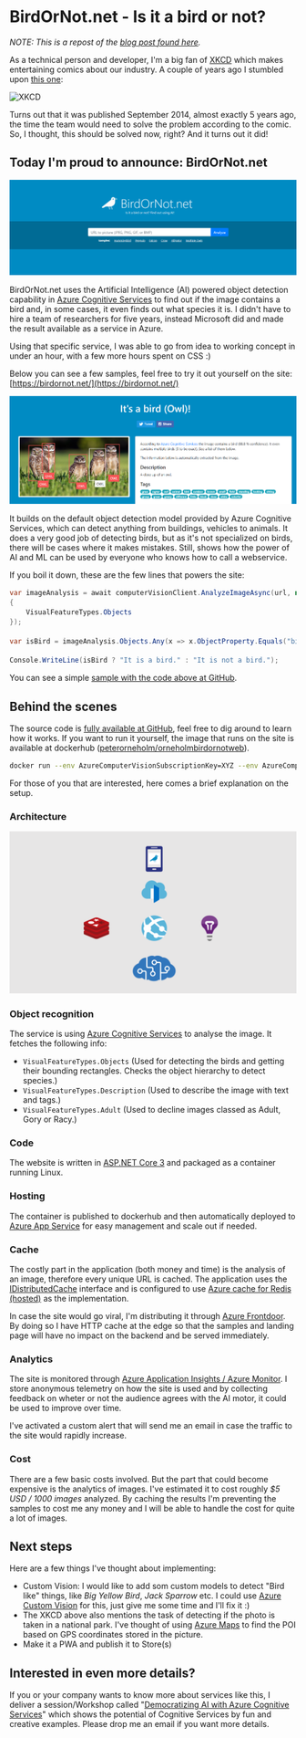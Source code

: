 # BirdOrNot.net - Is it a bird or not?

*NOTE: This is a repost of the [blog post found here](https://bit.ly/po-birdornot-blog).*

As a technical person and developer, I'm a big fan of [XKCD](https://xkcd.com/) which makes entertaining comics about our industry. A couple of years ago I stumbled upon [this one](https://xkcd.com/1425/):

![XKCD](https://imgs.xkcd.com/comics/tasks.png)

Turns out that it was published September 2014, almost exactly 5 years ago, the time the team would need to solve the problem according to the comic. So, I thought, this should be solved now, right? And it turns out it did!

## Today I'm proud to announce: BirdOrNot.net

![BirdOrNot.net](docs/images/BirdOrNotNet_Form.png)

BirdOrNot.net uses the Artificial Intelligence (AI) powered object detection capability in [Azure Cognitive Services](https://bit.ly/azure-cog-computer-vision) to find out if the image contains a bird and, in some cases, it even finds out what species it is. I didn't have to hire a team of researchers for five years, instead Microsoft did and made the result available as a service in Azure.

Using that specific service, I was able to go from idea to working concept in under an hour, with a few more hours spent on CSS :)

Below you can see a few samples, feel free to try it out yourself on the site:
[https://birdornot.net/](https://birdornot.net/)

![BirdOrNot.net](docs/images/BirdOrNotNet_Owl.png)

It builds on the default object detection model provided by Azure Cognitive Services, which can detect anything from buildings, vehicles to animals. It does a very good job of detecting birds, but as it's not specialized on birds, there will be cases where it makes mistakes. Still, shows how the power of AI and ML can be used by everyone who knows how to call a webservice.

If you boil it down, these are the few lines that powers the site:
```csharp
var imageAnalysis = await computerVisionClient.AnalyzeImageAsync(url, new List<VisualFeatureTypes>
{
    VisualFeatureTypes.Objects
});

var isBird = imageAnalysis.Objects.Any(x => x.ObjectProperty.Equals("bird"));

Console.WriteLine(isBird ? "It is a bird." : "It is not a bird.");
```

You can see a simple [sample with the code above at GitHub](https://github.com/PeterOrneholm/BirdOrNot.net/tree/master/src/Orneholm.BirdOrNot.SimpleSample/Program.cs).

## Behind the scenes

The source code is [fully available at GitHub](https://github.com/PeterOrneholm/BirdOrNot.net/), feel free to dig around to learn how it works. If you want to run it yourself, the image that runs on the site is available at dockerhub ([peterorneholm/orneholmbirdornotweb](https://hub.docker.com/r/peterorneholm/orneholmbirdornotweb)).

```bash
docker run --env AzureComputerVisionSubscriptionKey=XYZ --env AzureComputerVisionEndpoint=ABC peterorneholm/orneholmbirdornotweb
```

For those of you that are interested, here comes a brief explanation on the setup.

### Architecture

![Architecture](docs/images/BirdOrNotNet_Architecture.png)

### Object recognition

The service is using [Azure Cognitive Services](https://bit.ly/azure-cog-computer-vision) to analyse the image. It fetches the following info:

- `VisualFeatureTypes.Objects` (Used for detecting the birds and getting their bounding rectangles. Checks the object hierarchy to detect species.)
- `VisualFeatureTypes.Description` (Used to describe the image with text and tags.)
- `VisualFeatureTypes.Adult` (Used to decline images classed as Adult, Gory or Racy.)

### Code

The website is written in [ASP.NET Core 3](https://asp.net/) and packaged as a container running Linux.

### Hosting

The container is published to dockerhub and then automatically deployed to [Azure App Service](https://azure.microsoft.com/en-us/services/app-service/containers/) for easy management and scale out if needed.

### Cache

The costly part in the application (both money and time) is the analysis of an image, therefore every unique URL is cached. The application uses the [IDistributedCache](https://docs.microsoft.com/en-us/aspnet/core/performance/caching/distributed?view=aspnetcore-3.0) interface and is configured to use [Azure cache for Redis (hosted)](https://azure.microsoft.com/en-us/services/cache/) as the implementation.

In case the site would go viral, I'm distributing it through [Azure Frontdoor](https://azure.microsoft.com/en-us/services/frontdoor/). By doing so I have HTTP cache at the edge so that the samples and landing page will have no impact on the backend and be served immediately.

### Analytics

The site is monitored through [Azure Application Insights / Azure Monitor](https://azure.microsoft.com/en-us/services/monitor/). I store anonymous telemetry on how the site is used and by collecting feedback on wheter or not the audience agrees with the AI motor, it could be used to improve over time.

I've activated a custom alert that will send me an email in case the traffic to the site would rapidly increase.

### Cost

There are a few basic costs involved. But the part that could become expensive is the analytics of images. I've estimated it to cost roughly *$5 USD / 1000 images* analyzed. By caching the results I'm preventing the samples to cost me any money and I will be able to handle the cost for quite a lot of images.

## Next steps

Here are a few things I've thought about implementing:

- Custom Vision: I would like to add som custom models to detect "Bird like" things, like *Big Yellow Bird*, *Jack Sparrow* etc. I could use [Azure Custom Vision](https://azure.microsoft.com/en-us/services/cognitive-services/custom-vision-service/) for this, just give me some time and I'll fix it :)
- The XKCD above also mentions the task of detecting if the photo is taken in a national park. I've thought of using [Azure Maps](https://azure.microsoft.com/en-us/services/azure-maps/) to find the POI based on GPS coordinates stored in the picture.
- Make it a PWA and publish it to Store(s)

## Interested in even more details?

If you or your company wants to know more about services like this, I deliver a session/Workshop called "[Democratizing AI with Azure Cognitive Services](http://bit.ly/peterorneholm-democratizing-ai)" which shows the potential of Cognitive Services by fun and creative examples. Please drop me an email if you want more details.